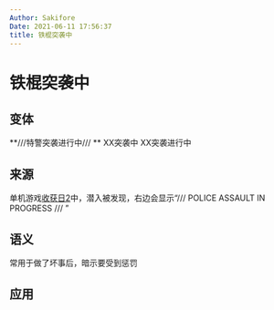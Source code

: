 ```yaml
---
Author: Sakifore
Date: 2021-06-11 17:56:37
title: 铁棍突袭中
---
```

# 铁棍突袭中

## 变体

**///特警突袭进行中/// **    XX突袭中    XX突袭进行中

## 来源

单机游戏[收获日2](https://store.steampowered.com/agecheck/app/218620/)中，潜入被发现，右边会显示“/// POLICE ASSAULT IN PROGRESS /// ”

## 语义

常用于做了坏事后，暗示要受到惩罚

## 应用

